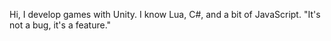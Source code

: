 Hi, I develop games with Unity. I know Lua, C#, and a bit of JavaScript.
"It's not a bug, it's a feature."
